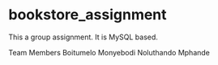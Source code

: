 # bookstore_assignment
This a group assignment. It is MySQL based.

Team Members
Boitumelo Monyebodi
Noluthando Mphande
